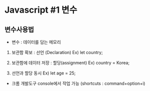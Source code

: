 # Javascript #1 변수

## 변수사용법
- 변수 : 데이터를 담는 메모리

1. 보관함 확보 : 선언 (Declaration)
Ex) let country;

2. 보관함에 데이터 저장 : 할당(assignment)
Ex) country = Korea;

3. 선언과 할당 동시
Ex) let age = 25;

- 크롬 개발도구 console에서 작업 가능 (shortcuts : command+option+i)
